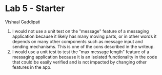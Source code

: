 # Lab 5 - Starter
Vishaal Gaddipati
1. I would not use a unit test on the "message" feature of a messaging application because it likely has many moving parts, or in other words it depends on many other components such as message input and sending mechanisms. This is one of the cons described in the writeup.
2. I would use a unit test to test the "max message length" feature of a messaging application because it is an isolated functionality in the code that could be easily verified and is not impacted by changing other features in the app.
